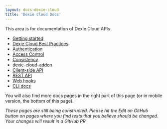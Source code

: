 ```yaml
---
layout: docs-dexie-cloud
title: 'Dexie Cloud Docs'
---
```


This area is for documentation of Dexie Cloud APIs

- [Getting started](/cloud/#getting-started)
- [Dexie Cloud Best Practices](/cloud/docs/best-practices)
- [Authentication](/cloud/docs/authentication)
- [Access Control](/cloud/docs/access-control)
- [Consistency](/cloud/docs/consistency)
- [dexie-cloud-addon](dexie-cloud-addon)
- [Client-side API](dexie-cloud-addon#api)
- [REST API](rest-api)
- [Web hooks](web-hooks)
- [CLI docs](cli)

You will also find more docs pages in the right part of this page (or in mobile version, the bottom of this page).

_These pages are still being constructed. Please hit the Edit on GitHub button on pages where you find texts that you believe should be changed. Your changes will result in a GitHub PR._
